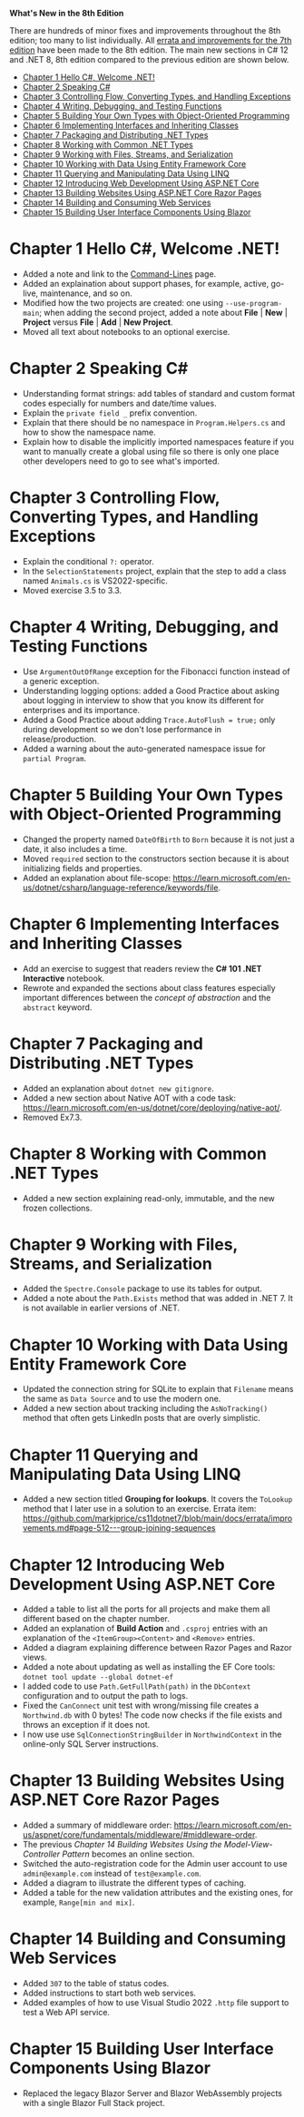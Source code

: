 **What's New in the 8th Edition**

There are hundreds of minor fixes and improvements throughout the 8th edition; too many to list individually. All [errata and improvements for the 7th edition](https://github.com/markjprice/cs11dotnet7/blob/main/docs/errata/README.md) have been made to the 8th edition. The main new sections in C# 12 and .NET 8, 8th edition compared to the previous edition are shown below.

- [Chapter 1 Hello C#, Welcome .NET!](#chapter-1-hello-c-welcome-net)
- [Chapter 2 Speaking C#](#chapter-2-speaking-c)
- [Chapter 3 Controlling Flow, Converting Types, and Handling Exceptions](#chapter-3-controlling-flow-converting-types-and-handling-exceptions)
- [Chapter 4 Writing, Debugging, and Testing Functions](#chapter-4-writing-debugging-and-testing-functions)
- [Chapter 5 Building Your Own Types with Object-Oriented Programming](#chapter-5-building-your-own-types-with-object-oriented-programming)
- [Chapter 6 Implementing Interfaces and Inheriting Classes](#chapter-6-implementing-interfaces-and-inheriting-classes)
- [Chapter 7 Packaging and Distributing .NET Types](#chapter-7-packaging-and-distributing-net-types)
- [Chapter 8 Working with Common .NET Types](#chapter-8-working-with-common-net-types)
- [Chapter 9 Working with Files, Streams, and Serialization](#chapter-9-working-with-files-streams-and-serialization)
- [Chapter 10 Working with Data Using Entity Framework Core](#chapter-10-working-with-data-using-entity-framework-core)
- [Chapter 11 Querying and Manipulating Data Using LINQ](#chapter-11-querying-and-manipulating-data-using-linq)
- [Chapter 12 Introducing Web Development Using ASP.NET Core](#chapter-12-introducing-web-development-using-aspnet-core)
- [Chapter 13 Building Websites Using ASP.NET Core Razor Pages](#chapter-13-building-websites-using-aspnet-core-razor-pages)
- [Chapter 14 Building and Consuming Web Services](#chapter-14-building-and-consuming-web-services)
- [Chapter 15 Building User Interface Components Using Blazor](#chapter-15-building-user-interface-components-using-blazor)

# Chapter 1 Hello C#, Welcome .NET!

- Added a note and link to the [Command-Lines](command-lines.md) page.
- Added an explaination about support phases, for example, active, go-live, maintenance, and so on.
- Modified how the two projects are created: one using `--use-program-main`; when adding the second project, added a note about **File** | **New** | **Project** versus **File** | **Add** | **New Project**.
- Moved all text about notebooks to an optional exercise.

# Chapter 2 Speaking C#

- Understanding format strings: add tables of standard and custom format codes especially for numbers and date/time values.
- Explain the `private field _` prefix convention.
- Explain that there should be no namespace in `Program.Helpers.cs` and how to show the namespace name.
- Explain how to disable the implicitly imported namespaces feature if you want to manually create a global using file so there is only one place other developers need to go to see what's imported.

# Chapter 3 Controlling Flow, Converting Types, and Handling Exceptions

- Explain the conditional `?:` operator.
- In the `SelectionStatements` project, explain that the step to add a class named `Animals.cs` is VS2022-specific.
- Moved exercise 3.5 to 3.3.

# Chapter 4 Writing, Debugging, and Testing Functions

- Use `ArgumentOutOfRange` exception for the Fibonacci function instead of a generic exception.
- Understanding logging options: added a Good Practice about asking about logging in interview to show that you know its different for enterprises and its importance.
- Added a Good Practice about adding `Trace.AutoFlush = true;` only during development so we don't lose performance in release/production.
- Added a warning about the auto-generated namespace issue for `partial Program`.

# Chapter 5 Building Your Own Types with Object-Oriented Programming

- Changed the property named `DateOfBirth` to `Born` because it is not just a date, it also includes a time.
- Moved `required` section to the constructors section because it is about initializing fields and properties.
- Added an explanation about file-scope: https://learn.microsoft.com/en-us/dotnet/csharp/language-reference/keywords/file.

# Chapter 6 Implementing Interfaces and Inheriting Classes

- Add an exercise to suggest that readers review the **C# 101 .NET Interactive** notebook.
- Rewrote and expanded the sections about class features especially important differences between the *concept of abstraction* and the `abstract` keyword.

# Chapter 7 Packaging and Distributing .NET Types

- Added an explanation about `dotnet new gitignore`.
- Added a new section about Native AOT with a code task: https://learn.microsoft.com/en-us/dotnet/core/deploying/native-aot/.
- Removed Ex7.3.

# Chapter 8 Working with Common .NET Types

- Added a new section explaining read-only, immutable, and the new frozen collections.

# Chapter 9 Working with Files, Streams, and Serialization

- Added the `Spectre.Console` package to use its tables for output.
- Added a note about the `Path.Exists` method that was added in .NET 7. It is not available in earlier versions of .NET.

# Chapter 10 Working with Data Using Entity Framework Core

- Updated the connection string for SQLite to explain that `Filename` means the same as `Data Source` and to use the modern one.
- Added a new section about tracking including the `AsNoTracking()` method that often gets LinkedIn posts that are overly simplistic.

# Chapter 11 Querying and Manipulating Data Using LINQ

- Added a new section titled **Grouping for lookups**. It covers the `ToLookup` method that I later use in a solution to an exercise. Errata item: https://github.com/markjprice/cs11dotnet7/blob/main/docs/errata/improvements.md#page-512---group-joining-sequences

# Chapter 12 Introducing Web Development Using ASP.NET Core

- Added a table to list all the ports for all projects and make them all different based on the chapter number.
- Added an explanation of **Build Action** and `.csproj` entries with an explanation of the `<ItemGroup><Content>` and `<Remove>` entries.
- Added a diagram explaining difference between Razor Pages and Razor views.
- Added a note about updating as well as installing the EF Core tools: `dotnet tool update --global dotnet-ef`
- I added code to use `Path.GetFullPath(path)` in the `DbContext` configuration and to output the path to logs.
- Fixed the `CanConnect` unit test with wrong/missing file creates a `Northwind.db` with 0 bytes! The code now checks if the file exists and throws an exception if it does not.
- I now use use `SqlConnectionStringBuilder` in `NorthwindContext` in the online-only SQL Server instructions.

# Chapter 13 Building Websites Using ASP.NET Core Razor Pages

- Added a summary of middleware order: https://learn.microsoft.com/en-us/aspnet/core/fundamentals/middleware/#middleware-order.
- The previous *Chapter 14 Building Websites Using the Model-View-Controller Pattern* becomes an online section.
- Switched the auto-registration code for the Admin user account to use `admin@example.com` instead of `test@example.com`.
- Added a diagram to illustrate the different types of caching.
- Added a table for the new validation attributes and the existing ones, for example, `Range[min and mix]`.

# Chapter 14 Building and Consuming Web Services

- Added `307` to the table of status codes.
- Added instructions to start both web services.
- Added examples of how to use Visual Studio 2022 `.http` file support to test a Web API service.

# Chapter 15 Building User Interface Components Using Blazor

- Replaced the legacy Blazor Server and Blazor WebAssembly projects with a single Blazor Full Stack project.
